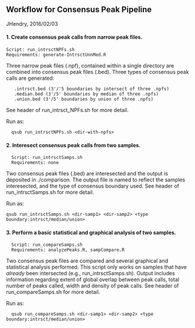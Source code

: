 ## Workflow for Consensus Peak Pipeline
JHendry, 2016/02/03

#### 1. Create consensus peak calls from narrow peak files.
```
Script: run_intrsctNPFs.sh
Requirements: generate-IntrsctUnnMed.R
```
  
  Three narrow peak files (.npf), contained within a single directory are
  combined into consensus peak files (.bed). Three types of consensus
  peak calls are generated:
 ```
    .intrsct.bed (3'/'5 boundaries by intersect of three .npfs)
    .median.bed (3'/5' boundaries by median of three .npfs)
    .union.bed (3'/5' boundaries by union of three .npfs)
```
  See header of run_intrsct_NPFs.sh for more detail.
  
  Run as:
```
  qsub run_intrsctNPFs.sh <dir-with-npfs>
```

#### 2. Interesect consensus peak calls from two samples.
``` 
  Script: run_intrsctSamps.sh
  Requirements: none
```

  Two consensus peak files (.bed) are interesected and the output
  is deposited in ./comparison. The output file is named to
  reflect the samples interesected, and the type of consensus
  boundary used. See header of run_intrsctSamps.sh for more detail.
  
  Run as:
```
qsub run_intrsctSamps.sh <dir-samp1> <dir-samp2> <type boundary:intrsct/median/union>
```
  
#### 3. Perform a basic statistical and graphical analysis of two samples.
``` 
  Script: run_compareSamps.sh
  Requirements: analyzePeaks.R, sampCompare.R
```

  Two consensus peak files are compared and several graphical and
  statistical analysis performed. This script only works on samples
  that have *already* been intersected (e.g., run_intrsctSamps.sh).
  Output includes information regarding extent of global overlap
  between peak calls, total number of peaks called, width and
  density of peak calls. See header of run_compareSamps.sh
  for more detail.
  
  Run as:
```
  qsub run_compareSamps.sh <dir-samp1> <dir-samp2> <type boundary:intrsct/median/union>
```  
